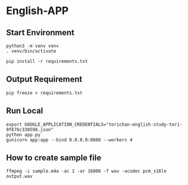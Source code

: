 # English-APP

## Start Environment
```
python3 -m venv venv
. venv/bin/activate

pip install -r requirements.txt
```

## Output Requirement
```
pip freeze > requirements.txt
 ```

## Run Local
```
export GOOGLE_APPLICATION_CREDENTIALS="torichan-english-study-tori-9f676c330598.json"
python app.py
gunicorn app:app --bind 0.0.0.0:8080 --workers 4
```

## How to create sample file
```
ffmpeg -i sample.m4a -ac 1 -ar 16000 -f wav -acodec pcm_s16le output.wav
```

